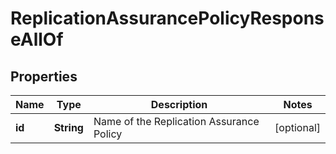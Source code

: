 

# ReplicationAssurancePolicyResponseAllOf


## Properties

| Name | Type | Description | Notes |
|------------ | ------------- | ------------- | -------------|
|**id** | **String** | Name of the Replication Assurance Policy |  [optional] |



